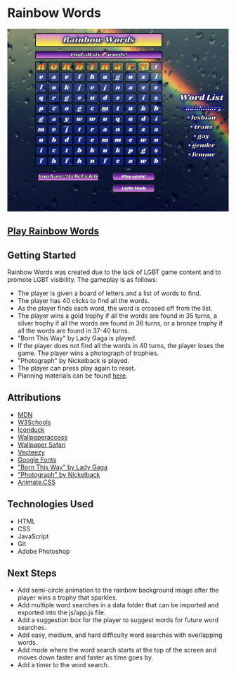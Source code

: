 # Rainbow Words

![Rainbow Words Screenshot](./assets/images/RainbowWordsScreenshot.png)

## [Play Rainbow Words](https://rainbowwords.netlify.app/)

## Getting Started

Rainbow Words was created due to the lack of LGBT game content and to promote LGBT visibility.  The gameplay is as follows:

* The player is given a board of letters and a list of words to find.
* The player has 40 clicks to find all the words.
* As the player finds each word, the word is crossed off from the list.
* The player wins a gold trophy if all the words are found in 35 turns, a silver trophy if all the words are found in 36 turns, or a bronze trophy if all the words are found in 37-40 turns.
* "Born This Way" by Lady Gaga is played.
* If the player does not find all the words in 40 turns, the player loses the game.  The player wins a photograph of trophies.
* "Photograph" by Nickelback is played.
* The player can press play again to reset.
* Planning materials can be found [here](./pseudo.txt).

## Attributions

* [MDN](https://developer.mozilla.org/en-US/)
* [W3Schools](https://www.w3schools.com/)
* [Iconduck](https://iconduck.com/emojis/44328/rainbow)
* [Wallpaperaccess](https://wallpaperaccess.com/rainbow-rain)
* [Wallpaper Safari](https://wallpapersafari.com/rainbow-clouds-wallpaper/)
* [Vecteezy](https://www.vecteezy.com/vector-art/11264507-winner-trophy-icon-gold-silver-bronze-cartoon-trophy-vector-illustration)
* [Google Fonts](https://fonts.googleapis.com/css2?family=Shrikhand&display=swa)
* ["Born This Way" by Lady Gaga](https://www.youtube.com/watch?v=3Vzrr64ZrVU)
* ["Photograph" by Nickelback](https://www.youtube.com/watch?v=IcDnVaYOsig)
* [Animate.CSS](https://animate.style/#attention_seekers)

## Technologies Used

* HTML
* CSS
* JavaScript
* Git
* Adobe Photoshop

## Next Steps

* Add semi-circle animation to the rainbow background image after the player wins a trophy that sparkles.
* Add multiple word searches in a data folder that can be imported and exported into the js/app.js file.
* Add a suggestion box for the player to suggest words for future word searches.
* Add easy, medium, and hard difficulty word searches with overlapping words.
* Add mode where the word search starts at the top of the screen and moves down faster and faster as time goes by.
* Add a timer to the word search.